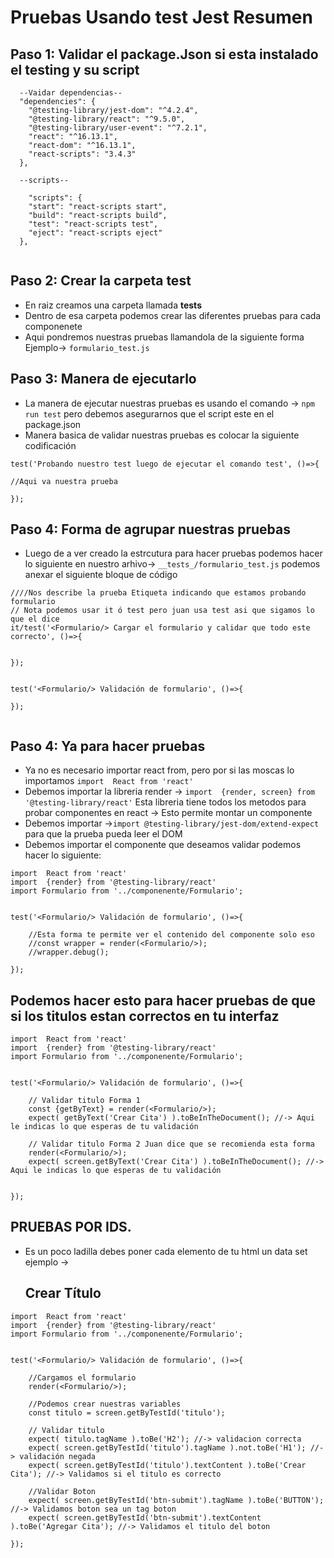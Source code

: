 # Pruebas Usando test Jest  Resumen 

## Paso 1: Validar el package.Json si esta instalado el testing y su script 

```
  --Vaidar dependencias--
  "dependencies": {
    "@testing-library/jest-dom": "^4.2.4",
    "@testing-library/react": "^9.5.0",
    "@testing-library/user-event": "^7.2.1",
    "react": "^16.13.1",
    "react-dom": "^16.13.1",
    "react-scripts": "3.4.3"
  },
  
  --scripts--
  
    "scripts": {
    "start": "react-scripts start",
    "build": "react-scripts build",
    "test": "react-scripts test",
    "eject": "react-scripts eject"
  },
  
```

## Paso 2: Crear la carpeta test 
- En raiz creamos una carpeta llamada __tests__ 
- Dentro de esa carpeta podemos crear las diferentes pruebas para cada componenete
- Aqui pondremos nuestras pruebas llamandola de la siguiente forma Ejemplo-> `formulario_test.js`

## Paso 3: Manera de ejecutarlo 
- La manera de ejecutar nuestras pruebas es usando el comando  -> `npm run test` pero debemos asegurarnos que el script este en el package.json 
- Manera basica de validar nuestras pruebas es colocar la siguiente codificación 

```
test('Probando nuestro test luego de ejecutar el comando test', ()=>{

//Aqui va nuestra prueba 

});
```

## Paso 4: Forma de agrupar nuestras pruebas
- Luego de a ver creado la estrcutura para hacer pruebas podemos hacer lo siguiente en nuestro arhivo-> `__tests_/formulario_test.js` podemos anexar el siguiente bloque de código
```
////Nos describe la prueba Etiqueta indicando que estamos probando formulario 
// Nota podemos usar it ó test pero juan usa test asi que sigamos lo que el dice 
it/test('<Formulario/> Cargar el formulario y calidar que todo este correcto', ()=>{


}); 


test('<Formulario/> Validación de formulario', ()=>{

}); 
 
``` 

## Paso 4: Ya para hacer pruebas 

- Ya no es necesario importar react from, pero por si las moscas lo importamos `import  React from 'react'`
- Debemos importar la libreria render -> `import  {render, screen} from '@testing-library/react'`
     Esta libreria tiene todos los metodos para probar componentes en react -> Esto permite montar un componente 
- Debemos importar ->`import @testing-library/jest-dom/extend-expect` para que la prueba pueda leer el DOM 
- Debemos importar el componente que deseamos validar podemos hacer lo siguiente: 
```
import  React from 'react'
import  {render} from '@testing-library/react'
import Formulario from '../componenente/Formulario';


test('<Formulario/> Validación de formulario', ()=>{
	
	//Esta forma te permite ver el contenido del componente solo eso 
	//const wrapper = render(<Formulario/>); 
	//wrapper.debug();

}); 
```
## Podemos hacer esto para hacer pruebas de que si los titulos estan correctos en tu interfaz 
```
import  React from 'react'
import  {render} from '@testing-library/react'
import Formulario from '../componenente/Formulario';


test('<Formulario/> Validación de formulario', ()=>{
	
	// Validar titulo Forma 1 
	const {getByText} = render(<Formulario/>);
	expect( getByText('Crear Cita') ).toBeInTheDocument(); //-> Aqui le indicas lo que esperas de tu validación
	
	// Validar titulo Forma 2 Juan dice que se recomienda esta forma
	render(<Formulario/>);
	expect( screen.getByText('Crear Cita') ).toBeInTheDocument(); //-> Aqui le indicas lo que esperas de tu validación
	

}); 
```

## PRUEBAS POR IDS.
- Es un poco ladilla debes poner cada elemento de tu html un data set ejemplo -> <h2 data-testid="titulo"> Crear Título </h2>

```
import  React from 'react'
import  {render} from '@testing-library/react'
import Formulario from '../componenente/Formulario';


test('<Formulario/> Validación de formulario', ()=>{

	//Cargamos el formulario
	render(<Formulario/>);
	
	//Podemos crear nuestras variables 
	const titulo = screen.getByTestId('titulo');
	
	// Validar titulo 
	expect( titulo.tagName ).toBe('H2'); //-> validacion correcta 
	expect( screen.getByTestId('titulo').tagName ).not.toBe('H1'); //-> validación negada
	expect( screen.getByTestId('titulo').textContent ).toBe('Crear Cita'); //-> Validamos si el titulo es correcto
	
	//Validar Boton 
	expect( screen.getByTestId('btn-submit').tagName ).toBe('BUTTON'); //-> Validamos boton sea un tag boton 
	expect( screen.getByTestId('btn-submit').textContent ).toBe('Agregar Cita'); //-> Validamos el titulo del boton 
	
}); 

